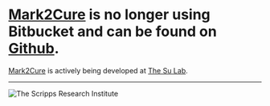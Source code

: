 # [Mark2Cure](https://github.com/SuLab/mark2cure) is no longer using Bitbucket and can be found on [Github](https://github.com/SuLab/mark2cure).


[Mark2Cure](https://github.com/SuLab/mark2cure) is actively being developed at [The Su Lab](http://sulab.org/).

























---

![The Scripps Research Institute](http://www.scripps.edu/files/images/logo120.png "The Scripps Research Institute")